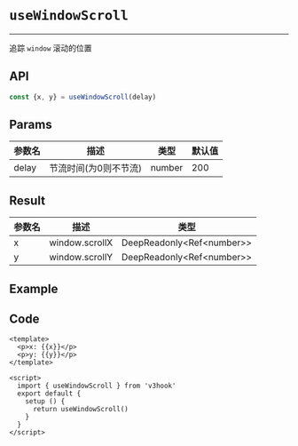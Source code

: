 # ``useWindowScroll``

---

追踪 ``window`` 滚动的位置



## API

```typescript
const {x, y} = useWindowScroll(delay)
```



## Params

| 参数名 | 描述                  | 类型   | 默认值 |
| ------ | --------------------- | ------ | ------ |
| delay  | 节流时间(为0则不节流) | number | 200    |



## Result

| 参数名 | 描述           | 类型                        |
| ------ | -------------- | --------------------------- |
| x      | window.scrollX | DeepReadonly<Ref\<number\>> |
| y      | window.scrollY | DeepReadonly<Ref\<number\>> |



## Example

<UseWindowScroll/>

## Code

```vue
<template>
  <p>x: {{x}}</p>
  <p>y: {{y}}</p>
</template>

<script>
  import { useWindowScroll } from 'v3hook'
  export default {
    setup () {
      return useWindowScroll()
    }
  }
</script>
```

